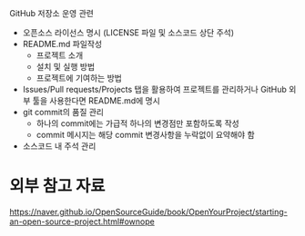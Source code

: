 GitHub 저장소 운영 관련

- 오픈소스 라이선스 명시 (LICENSE 파일 및 소스코드 상단 주석)
- README.md 파일작성
  - 프로젝트 소개
  - 설치 및 실행 방법
  - 프로젝트에 기여하는 방법
- Issues/Pull requests/Projects 탭을 활용하여 프로젝트를 관리하거나 GitHub 외부 툴을 사용한다면 README.md에 명시
- git commit의 품질 관리
  - 하나의 commit에는 가급적 하나의 변경점만 포함하도록 작성
  - commit 메시지는 해당 commit 변경사항을 누락없이 요약해야 함
- 소스코드 내 주석 관리

# 외부 참고 자료
https://naver.github.io/OpenSourceGuide/book/OpenYourProject/starting-an-open-source-project.html#ownope
